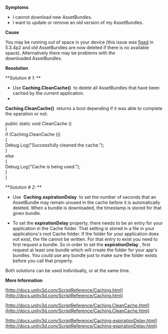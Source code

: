 
        

**Symptoms**  

*   I cannot download new AssetBundles.
*   I want to update or remove an old version of my AssetBundles.

**Cause** 

You may be running out of space in your device (this issue was [fixed](https://issuetracker.unity3d.com/issues/ios-www-dot-loadfromcacheordownload-does-not-remove-least-used-asset-bundle-if-storage-is-full) in 5.3.4p2 and old AssetBundles are now deleted if there is no available space). Alternatively there may be problems with the downloaded AssetBundles.

**Resolution** 

****Solution #* 1:* ** 

*   Use  **Caching.CleanCache()**  to delete all AssetBundles that have been cached by the current application.
*   

**Caching.CleanCache()**  returns a bool depending if it was able to complete the operation or not:

public static void CleanCache ()  
{  
   if (Caching.CleanCache ())   
   {  
      Debug.Log("Successfully cleaned the cache.");  
   }  
   else   
   {  
      Debug.Log("Cache is being used.");  
   }  
} 

****Solution #* 2:* ** 

*   Use  **Caching.expirationDelay**  to set the number of seconds that an AssetBundle may remain unused in the cache before it is automatically deleted. When a bundle is downloaded, the timestamp is stored for that given bundle.

*   To set the  **expirationDelay**  property, there needs to be an entry for your application in the Cache folder. That setting is stored in a file in your applications's root Cache folder. If the folder for your application does not exist, the file cannot be written. For that entry to exist you need to first request a bundle. So in order to set the  **expirationDelay** , first request at least one bundle which will create the folder for your app's bundles. You could use any bundle just to make sure the folder exists before you call that property.

Both solutions can be used individually, or at the same time.

**More Information** 

[http://docs.unity3d.com/ScriptReference/Caching.html](http://docs.unity3d.com/ScriptReference/Caching.html)

[http://docs.unity3d.com/ScriptReference/Caching.CleanCache.html](http://docs.unity3d.com/ScriptReference/Caching.CleanCache.html)

[http://docs.unity3d.com/ScriptReference/Caching-expirationDelay.html](http://docs.unity3d.com/ScriptReference/Caching-expirationDelay.html)

      
